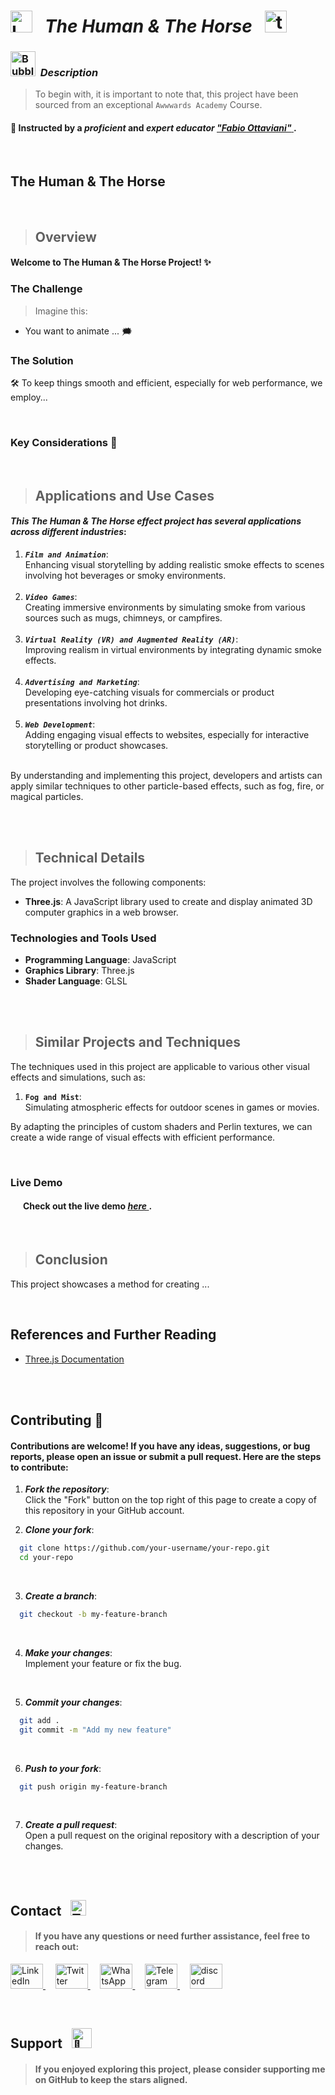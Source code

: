 # <img src="https://raw.githubusercontent.com/Tarikul-Islam-Anik/Telegram-Animated-Emojis/main/Objects/Laptop.webp" alt="Laptop" width="35" /> &nbsp; _The Human & The Horse_ &nbsp; <img src="https://skillicons.dev/icons?i=threejs" height="35" alt="threejs logo"  />  

<!----------------------------------------- Description ---------------------------------------->
### <img src="https://raw.githubusercontent.com/Tarikul-Islam-Anik/Animated-Fluent-Emojis/master/Emojis/Symbols/Bubbles.png" alt="Bubbles" width="40" height="40" />&nbsp; _Description_

> To begin with, it is important to note that, this project have been sourced from an exceptional `Awwwards Academy` Course. <br/>
 
#### 👤 Instructed by a _proficient_ and _expert educator_ <a href="https://www.awwwards.com/academy/" target="_blank"> _"Fabio Ottaviani"_ </a>. 

 <br/>


## The Human & The Horse
<!--------- Video --------->



<br/> 

> ## Overview
#### Welcome to The Human & The Horse Project! ✨ <br/> 


### The Challenge
> Imagine this: 
  - You want to animate ... 🗯️

### The Solution
🛠️ To keep things smooth and efficient, especially for web performance, we employ...

<br/>

### Key Considerations 🌟


<br/> 

> ## Applications and Use Cases
#### _This The Human & The Horse effect project has several applications across different industries_:

1. ***`Film and Animation`***: <br/> Enhancing visual storytelling by adding realistic smoke effects to scenes involving hot beverages or smoky environments.<br/><br/>
2. ***`Video Games`***: <br/> Creating immersive environments by simulating smoke from various sources such as mugs, chimneys, or campfires.<br/><br/>
3. ***`Virtual Reality (VR) and Augmented Reality (AR)`***: <br/> Improving realism in virtual environments by integrating dynamic smoke effects.<br/><br/>
4. ***`Advertising and Marketing`***: <br/> Developing eye-catching visuals for commercials or product presentations involving hot drinks.<br/><br/>
5. ***`Web Development`***: <br/> Adding engaging visual effects to websites, especially for interactive storytelling or product showcases.<br/><br/>

By understanding and implementing this project, developers and artists can apply similar techniques to other particle-based effects, such as fog, fire, or magical particles.

<br/><br/> 

> ## Technical Details
The project involves the following components:

- **Three.js**: A JavaScript library used to create and display animated 3D computer graphics in a web browser.

### Technologies and Tools Used
- **Programming Language**: JavaScript
- **Graphics Library**: Three.js
- **Shader Language**: GLSL

<br/><br/>

> ## Similar Projects and Techniques

The techniques used in this project are applicable to various other visual effects and simulations, such as:

1. **`Fog and Mist`**: <br/> Simulating atmospheric effects for outdoor scenes in games or movies.


By adapting the principles of custom shaders and Perlin textures, we can create a wide range of visual effects with efficient performance.

<br/>

### Live Demo
#### &nbsp;&nbsp;&nbsp;&nbsp;&nbsp; Check out the live demo <a href="" target="_blank"> _here_ </a>.

<br/> 

> ## Conclusion
This project showcases a method for creating ...

<br/>

## References and Further Reading
- [Three.js Documentation](https://threejs.org/docs/)



<br/><br/>

## Contributing 🔦
#### Contributions are welcome! If you have any ideas, suggestions, or bug reports, please open an issue or submit a pull request. Here are the steps to contribute:

1. ***Fork the repository***: <br/> Click the "Fork" button on the top right of this page to create a copy of this repository in your GitHub account. <br/>

2. ***Clone your fork***:
```bash
  git clone https://github.com/your-username/your-repo.git
  cd your-repo
```

<br/>

3. ***Create a branch***:
```bash
  git checkout -b my-feature-branch
```

<br/>

4. ***Make your changes***: <br/> Implement your feature or fix the bug.

<br/>

5. ***Commit your changes***:
```bash
  git add .
  git commit -m "Add my new feature"
```

<br/>

6. ***Push to your fork***:
```bash
  git push origin my-feature-branch
```

<br/>

7. ***Create a pull request***: <br/> Open a pull request on the original repository with a description of your changes.

<br/><br/>


## Contact &nbsp; <img src="https://raw.githubusercontent.com/Tarikul-Islam-Anik/Animated-Fluent-Emojis/master/Emojis/Objects/Telephone%20Receiver.png" alt="Telephone Receiver" width="25" height="25" />
> #### If you have any questions or need further assistance, feel free to reach out:
<p align="left">
  <a href="https://www.linkedin.com/in/shahramshakiba/" target="_blank">
    <img src="https://raw.githubusercontent.com/maurodesouza/profile-readme-generator/master/src/assets/icons/social/linkedin/default.svg" width="52" height="40" alt="LinkedIn logo" />
  </a> &nbsp;  &nbsp;

   <a href="https://twitter.com/ShahramShakibaa" target="_blank">
    <img src="https://raw.githubusercontent.com/maurodesouza/profile-readme-generator/master/src/assets/icons/social/twitter/default.svg" width="52" height="40" alt="Twitter logo" />
  </a> &nbsp; &nbsp;
  
  <a href="https://wa.me/message/LM2IMM3ABZ7ZM1" target="_blank">
    <img src="https://raw.githubusercontent.com/maurodesouza/profile-readme-generator/master/src/assets/icons/social/whatsapp/default.svg" width="52" height="40" alt="WhatsApp logo" />
  </a> &nbsp; &nbsp;
  
  <a href="https://t.me/ShahramShakibaa" target="_blank">
    <img src="https://raw.githubusercontent.com/maurodesouza/profile-readme-generator/master/src/assets/icons/social/telegram/default.svg" width="52" height="40" alt="Telegram logo" />
  </a> &nbsp; &nbsp;

  <a href="https://discordapp.com/shahram.shakiba/1250726034458808382" target="_blank">
    <img src="https://raw.githubusercontent.com/maurodesouza/profile-readme-generator/master/src/assets/icons/social/discord/default.svg" width="52" height="40" alt="discord logo"  />
  </a>
</p>


<br/>


## Support &nbsp; <img src="https://fonts.gstatic.com/s/e/notoemoji/latest/1f48e/512.gif" alt="💎" width="32" height="32">
> #### If you enjoyed exploring this project, please consider supporting me on GitHub to keep the stars aligned.

<br/>
